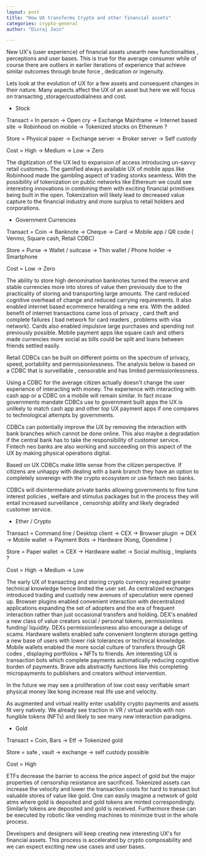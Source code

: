 ```yaml
---
layout: post
title: "How UX transforms Crypto and other financial assets"
categories: crypto-general
author: "Divraj Jain"

---
```


New UX's (user experience) of financial assets unearth new functionalities , perceptions and user bases. This is true for the average consumer while of course there are outliers in earlier iterations of experience that achieve similar outcomes through brute force , dedication or ingenuity.

Lets look at the evolution of UX for a few assets and consequent changes in their nature. Many aspects affect the UX of an asset but here we will focus on transacting ,storage/custodialness and cost. 

- Stock 

Transact = In person -> Open cry -> Exchange Mainframe -> Internet based site -> Robinhood on mobile -> Tokenized stocks on Ethereum ?

Store = Physical paper -> Exchange server -> Broker server -> Self custody 

Cost = High -> Medium -> Low -> Zero 

The digitization of the UX led to expansion of access introducing un-savvy retail customers. The gamified always available UX of mobile apps like Robinhood made the gambling aspect of trading stonks seamless. With the possibility of tokenization on public networks like Ethereum we could see interesting innovations in combining them with exciting financial primitives being built in the open. Tokenization will likely lead to decreased value capture to the financial industry and more surplus to retail holders and corporations.
    	

- Government Currencies 
 
Transact = Coin -> Banknote -> Cheque -> Card -> Mobile app / QR code ( Venmo, Square cash, Retail CDBC) 

Store = Purse -> Wallet / suitcase -> Thin wallet / Phone holder -> Smartphone  

Cost = Low -> Zero 

The ability to store high denomination banknotes turned the reserve and stable currencies more into stores of value then previously due to the practicality of storing and transporting large amounts. The card reduced cognitive overhead of change and reduced carrying requirements. It also enabled internet based ecommerce heralding a new era. With the added benefit of internet transactions came loss of privacy , card theft and complete failures ( bad network for card readers , problems with visa network). Cards also enabled impulsive large purchases and spending not previously possible. Mobile payment apps like square cash and others made currencies more social as bills could be split and loans between friends settled easily.

Retail CDBCs can be built on different points on the spectrum of privacy, speed,  portability and permissionlessness. The analysis below is based on a CDBC that is surveillable , censorable and has limited permissionlessness.

Using a CDBC for the average citizen actually doesn't change the user experience of interacting with money. The experience with interacting with cash app or a CDBC on a mobile will remain similar. In fact incase governments mandate CDBCs use to government built apps the UX is unlikely to match cash app and other top UX payment apps if one compares to technological attempts by governments.

CDBCs can potentially improve the UX by removing the interaction with bank branches which cannot be done online. This also maybe a degradation if the central bank has to take the responsibility of customer service. Fintech neo banks are also working and succeeding on this aspect of the UX by making physical operations digital.

Based on UX CDBCs make little sense from the citizen perspective. If citizens are unhappy with dealing with a bank branch they have an option to completely sovereign with the crypto ecosystem or use fintech neo banks. 

CDBCs will disintermediate private banks allowing governments to fine tune interest policies , welfare and stimulus packages but in the process they will entail increased surveillance , censorship ability and likely degraded customer service.


- Ether / Crypto

Transact = Command line / Desktop client -> CEX -> Browser plugin -> DEX -> Mobile wallet -> Payment Bots -> Hardware (Kong, Opendime )

Store = Paper wallet -> CEX -> Hardware wallet -> Social multisig , Implants ?

Cost = High -> Medium -> Low 

The early UX of transacting and storing crypto currency required greater technical knowledge hence limited the user set. As centralized exchanges introduced trading and custody new avenues of speculation were opened up. Browser plugins enabled convenient interaction with decentralized applications expanding the set of adopters and the era of frequent interaction rather than just occasional transfers and holding. DEX's  enabled a new class of value creators social / personal tokens, permissionless funding/ liquidity. DEXs permissionlessness also encourage a deluge of scams.  Hardware wallets enabled safe convenient longterm storage getting a new base of users with lower risk tolerances or technical knowledge. Mobile wallets enabled the more social culture of transfers through QR codes , displaying portfolios + NFTs to friends. Am interesting UX is transaction bots which complete payments automatically reducing cognitive burden of payments. Brave ads abstractly functions like this completing micropayments to publishers and creators without intervention.  
    	
In the future we may see a proliferation of low cost easy verifiable smart physical money like kong increase real life use and velocity. 

As augmented and virtual reality enter usability crypto payments and assets fit very natively. We already see traction in VR / virtual worlds with non fungible tokens (NFTs) and likely to see many new interaction paradigms.

- Gold

Transact = Coin, Bars -> Etf -> Tokenized gold 
    	
Store = safe , vault -> exchange -> self custody possible  	

Cost = High 

ETFs decrease the barrier to access the price aspect of gold but the major properties of censorship resistance are sacrificed. Tokenized assets can increase the velocity and lower the transaction costs for hard to transact but valuable stores of value like gold. One can easily imagine a network of gold atms where gold is deposited and gold tokens are minted correspondingly. Similarly tokens are deposited and gold is received. Furthermore these can be executed by robotic like vending machines to minimize trust in the whole process. 

Developers and designers will keep creating new interesting UX's for financial assets. This process is accelerated by crypto composability and we can expect exciting new use cases and user bases. 

